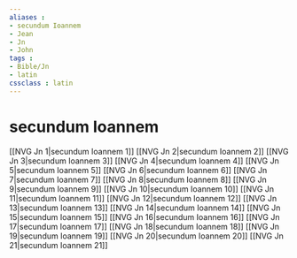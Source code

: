 ```yaml
---
aliases : 
- secundum Ioannem
- Jean
- Jn
- John
tags : 
- Bible/Jn
- latin
cssclass : latin
---
```


# secundum Ioannem

[[NVG Jn 1|secundum Ioannem 1]]
[[NVG Jn 2|secundum Ioannem 2]]
[[NVG Jn 3|secundum Ioannem 3]]
[[NVG Jn 4|secundum Ioannem 4]]
[[NVG Jn 5|secundum Ioannem 5]]
[[NVG Jn 6|secundum Ioannem 6]]
[[NVG Jn 7|secundum Ioannem 7]]
[[NVG Jn 8|secundum Ioannem 8]]
[[NVG Jn 9|secundum Ioannem 9]]
[[NVG Jn 10|secundum Ioannem 10]]
[[NVG Jn 11|secundum Ioannem 11]]
[[NVG Jn 12|secundum Ioannem 12]]
[[NVG Jn 13|secundum Ioannem 13]]
[[NVG Jn 14|secundum Ioannem 14]]
[[NVG Jn 15|secundum Ioannem 15]]
[[NVG Jn 16|secundum Ioannem 16]]
[[NVG Jn 17|secundum Ioannem 17]]
[[NVG Jn 18|secundum Ioannem 18]]
[[NVG Jn 19|secundum Ioannem 19]]
[[NVG Jn 20|secundum Ioannem 20]]
[[NVG Jn 21|secundum Ioannem 21]]
